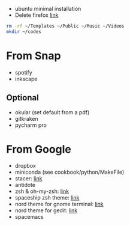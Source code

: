 - ubuntu minimal installation
- Delete firefox [link](https://askubuntu.com/questions/16758/removing-firefox-in-ubuntu-with-all-add-ons-like-it-never-existed)

```bash
rm -rf ~/Templates ~/Public ~/Music ~/Videos
mkdir ~/codes
```

# From Snap
- spotify
- inkscape

## Optional
- okular (set default from a pdf)
- gitkraken
- pycharm pro

# From Google
- dropbox
- miniconda (see cookbook/python/MakeFile)
- stacer: [link](https://github.com/oguzhaninan/Stacer)
- antidote
- zsh & oh-my-zsh: [link](https://medium.com/wearetheledger/oh-my-zsh-made-for-cli-lovers-installation-guide-3131ca5491fb)
- spaceship zsh theme: [link](https://github.com/denysdovhan/spaceship-prompt)
- nord theme for gnome terminal: [link](https://github.com/arcticicestudio/nord-gnome-terminal)
- nord theme for gedit: [link](https://github.com/arcticicestudio/nord-gedit)
- spacemacs
